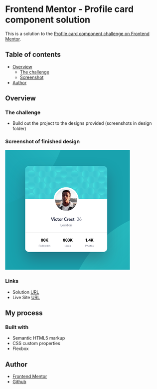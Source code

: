 # Frontend Mentor - Profile card component solution

This is a solution to the [Profile card component challenge on Frontend Mentor](https://www.frontendmentor.io/challenges/profile-card-component-cfArpWshJ).

## Table of contents

- [Overview](#overview)
  - [The challenge](#the-challenge)
  - [Screenshot](#screenshot)
- [Author](#author)

## Overview

### The challenge

- Build out the project to the designs provided (screenshots in design folder)

### Screenshot of finished design

<img src="profile-card.png" width="400px" height="auto"> 

### Links

- Solution [URL](https://github.com/NerijusNoreika/profile-component)
- Live Site [URL](https://your-live-site-url.com)

## My process

### Built with

- Semantic HTML5 markup
- CSS custom properties
- Flexbox

## Author

- [Frontend Mentor](https://www.frontendmentor.io/profile/NerijusNoreika)
- [Github](https://github.com/NerijusNoreika)